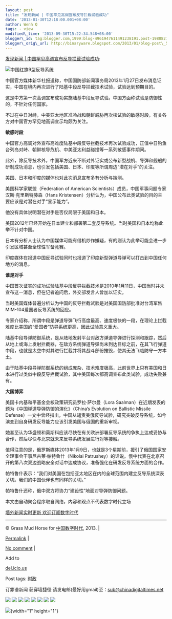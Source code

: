 ```yaml
--- 
layout: post 
title: "发现新闻 | 中国罕见高调宣布反导拦截试验成功"
date: '2013-01-30T12:18:00.001+08:00' 
author: Wenh Q
tags: - view
modified\_time: '2013-09-30T15:22:34.548+08:00' 
blogger\_id: tag:blogger.com,1999:blog-4961947611491238191.post-1980827801701115933
blogger\_orig\_url: http://binaryware.blogspot.com/2013/01/blog-post\_5477.html
---
```

[发现新闻 |
中国罕见高调宣布反导拦截试验成功](http://feedproxy.google.com/~r/chinagfwblog/~3/l1T6Ljdxjn8/):

<div>

<div>

<div>

![中国红旗9型反导系统](http://i1325.photobucket.com/albums/u636/farxian/61130127194837_hongqi9_304x171_xinhuanet.jpg)

</div>

</div>

中国官方媒体新华社报道称，中国国防部新闻事务局2013年1月27日发布消息证实，中国在境内再次进行了陆基中段反导拦截技术试验，试验达到预期目的。

这是中方第一次高调宣布成功实施陆基中段反导试验。中国方面称试验是防御性的，不针对任何国家。

不过在中日对峙，中美亚太地区准冷战和朝鲜威胁再次核试验的敏感时段，有关各方对中国官方罕见地高调宣示均颇为关注。

**敏感时段**

中国官方高调对外宣布高难度陆基中段反导拦截技术再次试验成功，正值中日钓鱼台列岛对峙、朝鲜核导危机、中美亚太利益碰撞等一系列敏感事件期间。

此外，除反导技术外，中国军方近来不断对外证实或公布新型战机、导弹和舰船的研制成功消息，也引发包括美国、日本、印度等所谓周边“潜在对手”的关注。

美国、日本和印度的媒体也对此次消息宣布多有分析与揣测。

美国科学家联盟（Federation of American
Scientists）成员，中国军事问题专家汉斯·克里斯特藤森（Hans
Kristensen）分析认为，中国公布此类试验的目的主要应该是对潜在对手“显示能力”。

他没有具体说明潜在对手是否仅局限于美国和日本。

美国2012年已经开始在日本建立和部署第二套反导系统。当时美国和日本均称此举不针对中国。

日本有分析人士认为中国媒体可能有借机炒作嫌疑，有的则认为此举可能会进一步引发区域甚至全球性军备竞赛。

印度媒体在报道中国反导试验同时也报道了印度新型弹道导弹可以打击到中国任何地方的消息。

**谁是对手**

中国首次证实的成功试验陆基中段反导拦截技术是2010年1月11日，中国当时并未宣布这一消息，但在记者追问后，外交部发言人曾加以证实。

当时美国媒体普遍分析认为中国的反导拦截试验是对美国国防部批准对台湾军售MIM-104爱国者反导系统的回应。

专家介绍称，所谓中段是弹道导弹飞行高度最高、速度极快的一段，在理论上拦截难度比美国的“爱国者”防导系统更高，因此试验意义重大。

陆基中段导弹防御系统，是从陆地发射平台对敌方弹道导弹进行探测和跟踪，然后从地上或海上发射拦截器，在敌方系统弹道导弹尚未到达目标之前，在其飞行弹道中段，也就是太空中对其进行拦截并将其战斗部份摧毁，使其无法飞临防守一方本土。

由于陆基中段导弹防御系统的组成庞杂、技术难度极高，此前世界上只有美国和日本进行过类似中段反导拦截试验，其中美国每次都高调宣布此类试验，成功失败兼有。

**大国博弈**

美国卡内基和平基金会核政策研究员罗拉·萨尔曼（Lora
Saalman）在近期发表的题为《中国弹道导弹防御的演化》（China’s Evolution
on Ballistic Missile
Defense）一文中曾经指出，中国从谴责美俄反导试验，研究突破反导系统，如今演变到自身研发反导能力应该引发美国与俄国的重新审视。

她甚至认为华盛顿和莫斯科应该尽快在有关欧洲部署反导系统的争执上达成妥协与合作，然后尽快与北京就未来反导系统发展进行对等接触。

值得注意的是，俄罗斯媒体2013年1月9日，也就是3个星期前，援引了俄国国家安全理事会干事尼古莱·帕特鲁什（Nikolai
Patrushey）的话说。俄中代表在北京召开的第八次双边战略安全对话中达成协议，准备强化在研发反导系统方面的合作。

帕特鲁什表示：“我们对美国在包括亚太地区在内的全球范围内建立反导系统深表关切。我们的中国伙伴也有同样的关切。”

帕特鲁什还称，俄中双方将协力“建设性”地面对导弹防御问题。




</div>

本文由自动聚合程序取自网络，内容和观点不代表数字时代立场



[墙外新闻实时更新 欢迎订阅数字时代](http://eepurl.com/msuvD)


















------------------------------------------------------------------------

© Grass Mud Horse for [中国数字时代](https://meilizhongguo.biz/chinese),
2013. |

[Permalink](https://meilizhongguo.biz/chinese/2013/01/%e5%8f%91%e7%8e%b0%e6%96%b0%e9%97%bb-%e4%b8%ad%e5%9b%bd%e7%bd%95%e8%a7%81%e9%ab%98%e8%b0%83%e5%ae%a3%e5%b8%83%e5%8f%8d%e5%af%bc%e6%8b%a6%e6%88%aa%e8%af%95%e9%aa%8c%e6%88%90%e5%8a%9f/)
|

[No
comment](https://meilizhongguo.biz/chinese/2013/01/%e5%8f%91%e7%8e%b0%e6%96%b0%e9%97%bb-%e4%b8%ad%e5%9b%bd%e7%bd%95%e8%a7%81%e9%ab%98%e8%b0%83%e5%ae%a3%e5%b8%83%e5%8f%8d%e5%af%bc%e6%8b%a6%e6%88%aa%e8%af%95%e9%aa%8c%e6%88%90%e5%8a%9f/#comments)
|

Add to

[del.icio.us](http://del.icio.us/post?url=https://meilizhongguo.biz/chinese/2013/01/%e5%8f%91%e7%8e%b0%e6%96%b0%e9%97%bb-%e4%b8%ad%e5%9b%bd%e7%bd%95%e8%a7%81%e9%ab%98%e8%b0%83%e5%ae%a3%e5%b8%83%e5%8f%8d%e5%af%bc%e6%8b%a6%e6%88%aa%e8%af%95%e9%aa%8c%e6%88%90%e5%8a%9f/&title=%E5%8F%91%E7%8E%B0%E6%96%B0%E9%97%BB%20%7C%20%E4%B8%AD%E5%9B%BD%E7%BD%95%E8%A7%81%E9%AB%98%E8%B0%83%E5%AE%A3%E5%B8%83%E5%8F%8D%E5%AF%BC%E6%8B%A6%E6%88%AA%E8%AF%95%E9%AA%8C%E6%88%90%E5%8A%9F)





Post tags:
[时政](https://meilizhongguo.biz/chinese/tag/%e6%97%b6%e6%94%bf/?category=10466)



订靠谱新闻 获穿墙捷径
请发电邮(最好用gmail)至：sub@chinadigitaltimes.net





<div>

[![](http://feeds.feedburner.com/~ff/chinagfwblog?d=yIl2AUoC8zA)](http://feeds.feedburner.com/~ff/chinagfwblog?a=l1T6Ljdxjn8:ek9wNSrWG9w:yIl2AUoC8zA)
[![](http://feeds.feedburner.com/~ff/chinagfwblog?i=l1T6Ljdxjn8:ek9wNSrWG9w:-BTjWOF_DHI)](http://feeds.feedburner.com/~ff/chinagfwblog?a=l1T6Ljdxjn8:ek9wNSrWG9w:-BTjWOF_DHI)
[![](http://feeds.feedburner.com/~ff/chinagfwblog?i=l1T6Ljdxjn8:ek9wNSrWG9w:F7zBnMyn0Lo)](http://feeds.feedburner.com/~ff/chinagfwblog?a=l1T6Ljdxjn8:ek9wNSrWG9w:F7zBnMyn0Lo)
[![](http://feeds.feedburner.com/~ff/chinagfwblog?i=l1T6Ljdxjn8:ek9wNSrWG9w:V_sGLiPBpWU)](http://feeds.feedburner.com/~ff/chinagfwblog?a=l1T6Ljdxjn8:ek9wNSrWG9w:V_sGLiPBpWU)
[![](http://feeds.feedburner.com/~ff/chinagfwblog?d=qj6IDK7rITs)](http://feeds.feedburner.com/~ff/chinagfwblog?a=l1T6Ljdxjn8:ek9wNSrWG9w:qj6IDK7rITs)
[![](http://feeds.feedburner.com/~ff/chinagfwblog?d=l6gmwiTKsz0)](http://feeds.feedburner.com/~ff/chinagfwblog?a=l1T6Ljdxjn8:ek9wNSrWG9w:l6gmwiTKsz0)
[![](http://feeds.feedburner.com/~ff/chinagfwblog?i=l1T6Ljdxjn8:ek9wNSrWG9w:gIN9vFwOqvQ)](http://feeds.feedburner.com/~ff/chinagfwblog?a=l1T6Ljdxjn8:ek9wNSrWG9w:gIN9vFwOqvQ)
[![](http://feeds.feedburner.com/~ff/chinagfwblog?d=TzevzKxY174)](http://feeds.feedburner.com/~ff/chinagfwblog?a=l1T6Ljdxjn8:ek9wNSrWG9w:TzevzKxY174)

</div>

![](http://feeds.feedburner.com/~r/chinagfwblog/~4/l1T6Ljdxjn8){width="1"
height="1"}
